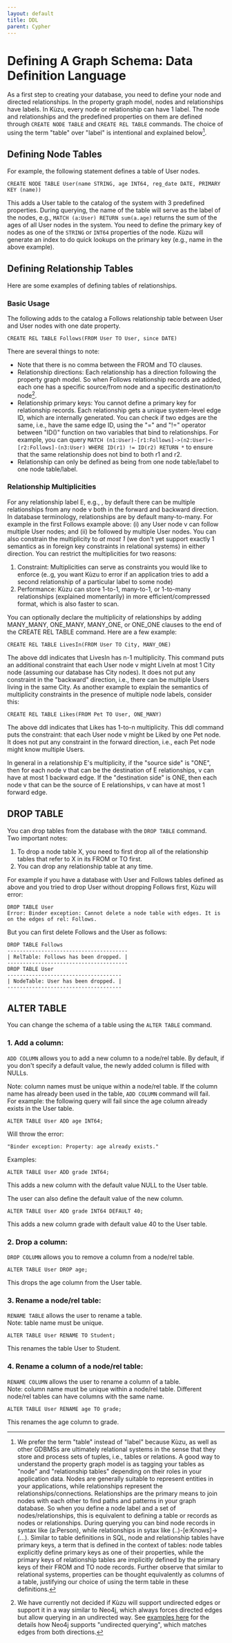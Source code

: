 ```yaml
---
layout: default
title: DDL
parent: Cypher
---
```


# Defining A Graph Schema: Data Definition Language

As a first step to creating your database, you need to define your node and directed relationships. In the property graph model, nodes and relationships have labels. In Kùzu, every node or relationship can have 1 label. The node and relationships and the predefined properties on them are defined through `CREATE NODE TABLE` and `CREATE REL TABLE` commands. The choice of using the term "table" over "label" is intentional and explained below[^1].

## Defining Node Tables
For example, the following statement defines a table of User nodes. 
```
CREATE NODE TABLE User(name STRING, age INT64, reg_date DATE, PRIMARY KEY (name))
```
This adds a User table to the catalog of the system with 3 predefined properties. During querying, the name of the table will serve as the label of the nodes, e.g., `MATCH (a:User) RETURN sum(a.age)` returns the sum of the ages of all User nodes in the system. 
You need to define the primary key of nodes as one of the `STRING` or `INT64` properties of the node. Kùzu will generate an index to do quick lookups on the primary key (e.g., name in the above example).

## Defining Relationship Tables
Here are some examples of defining tables of relationships.

### Basic Usage
The following adds to the catalog a Follows relationship table between User and User nodes with one date property. 
```
CREATE REL TABLE Follows(FROM User TO User, since DATE)
```
There are several things to note:
- Note that there is no comma between the FROM and TO clauses. 
- Relationship directions: Each relationship has a direction following the property graph model. So when Follows relationship records are added, each one has a specific source/from node and a specific destination/to node[^2].
- Relationship primary keys: You cannot define a primary key for relationship records. Each relationship gets a unique system-level edge ID, which are internally generated. You can check if two edges are the same, i.e., have the same edge ID, using the "=" and "!=" operator between "ID()" function on two variables that bind to relationships. For example, you can query `MATCH (n1:User)-[r1:Follows]->(n2:User)<-[r2:Follows]-(n3:User) WHERE ID(r1) != ID(r2) RETURN *` to ensure that the same relationship does not bind to both r1 and r2.
- Relationship can only be defined as being from one node table/label to one node table/label.

### Relationship Multiplicities

For any relationship label E, e.g., , by default there can be multiple relationships from any node v both in the forward and backward direction. In database terminology, relationships are by default many-to-many. For example in the first Follows example above: (i) any User node v can follow multiple User nodes; and (ii) be followed by multiple User nodes. You can also constrain the multiplicity to *at most 1* (we don't yet support exactly 1 semantics as in foreign key constraints in relational systems)  in either direction. You can restrict the multiplicities for two reasons: 
1. Constraint: Multiplicities can serve as constraints you would like to enforce (e..g, you want Kùzu to error if an application tries to add a second relationship of a particular label to some node)
2. Performance: Kùzu can store 1-to-1, many-to-1, or 1-to-many relationships (explained momentarily) in more efficient/compressed format, which is also faster to scan. 
 
You can optionally declare the multiplicity of relationships by adding MANY_MANY, ONE_MANY, MANY_ONE, or ONE_ONE clauses to the end of the CREATE REL TABLE command.
Here are a few  example:

```
CREATE REL TABLE LivesIn(FROM User TO City, MANY_ONE)
```
The above ddl indicates that LivesIn has n-1 multiplicity. This command puts an additional constraint that each User node v might LiveIn at most 1 City node (assuming our database has City nodes). It does not put any constraint in the "backward" direction, i.e., there can be multiple Users living in the same City. As another example to explain the semantics of multiplicity constraints in the presence of multiple node labels, consider this: 

```
CREATE REL TABLE Likes(FROM Pet TO User, ONE_MANY)
```
The above ddl indicates that Likes has 1-to-n multiplicity. This ddl command puts the constraint: that each User node v might be Liked by one Pet node. It does not put any constraint in the forward direction, i.e., each Pet node might know multiple Users.

In general in a relationship E's multiplicity, if the "source side" is "ONE", then for each node v that can be the destination of E relationships, v can have at most 1 backward edge. If the "destination side" is ONE, then each node v that can be the source of E relationships, v can have at most 1 forward edge. 

## DROP TABLE
You can drop tables from the database with the `DROP TABLE` command.<br />
Two important notes:
  1. To drop a node table X, you need to first drop all of the relationship tables 
     that refer to X in its FROM or TO first.
  2. You can drop any relationship table at any time.

For example if you have a database with User and Follows tables defined as above and you
tried to drop User without dropping Follows first, Kùzu will error:

```
DROP TABLE User
Error: Binder exception: Cannot delete a node table with edges. It is on the edges of rel: Follows.
```
But you can first delete Follows and the User as follows:
```
DROP TABLE Follows
---------------------------------------
| RelTable: Follows has been dropped. |
---------------------------------------
DROP TABLE User
-------------------------------------
| NodeTable: User has been dropped. |
-------------------------------------
```

## ALTER TABLE
You can change the schema of a table using the `ALTER TABLE` command.<br />

### 1. Add a column:
`ADD COLUMN` allows you to add a new column to a node/rel table.
By default, if you don't specify a default value, the newly added column is filled with NULLs.

Note: column names must be unique within a node/rel table. If the column name has already been used in the table, `ADD COLUMN` command will fail.<br />
For example: the following query will fail since the age column already exists in the User table.
```
ALTER TABLE User ADD age INT64;
```
Will throw the error:
```
"Binder exception: Property: age already exists."
```
Examples:
```
ALTER TABLE User ADD grade INT64;
```
This adds a new column with the default value NULL to the User table.

The user can also define the default value of the new column.
```
ALTER TABLE User ADD grade INT64 DEFAULT 40;
```
This adds a new column grade with default value 40 to the User table.

### 2. Drop a column:
`DROP COLUMN` allows you to remove a column from a node/rel table.<br />
```
ALTER TABLE User DROP age;
```
This drops the age column from the User table.

### 3. Rename a node/rel table:
`RENAME TABLE` allows the user to rename a table.<br />
Note: table name must be unique. 
```
ALTER TABLE User RENAME TO Student;
```
This renames the table User to Student.

### 4. Rename a column of a node/rel table:
`RENAME COLUMN` allows the user to rename a column of a table.<br />
Note: column name must be unique within a node/rel table. Different node/rel tables can have columns with the same name.
```
ALTER TABLE User RENAME age TO grade;
```
This renames the age column to grade.


[^1]: We prefer the term "table" instead of "label" because Kùzu, as well as other GDBMSs are ultimately relational systems in the sense that they store and process sets of tuples, i.e., tables or relations. A good way to understand the property graph model is as tagging your tables as "node" and "relationship tables" depending on their roles in your application data. Nodes are generally suitable to represent entities in your applications, while relationships represent the relationships/connections. Relationships are the primary means to join nodes with each other to find paths and patterns in your graph database. So when you define a node label and a set of nodes/relationships, this is equivalent to defining a table or records as nodes or relationships. During querying you can bind node records in syntax like (a:Person), while relationships in sytax like (..)-[e:Knows]->(...). Similar to table definitions in SQL, node and relationship tables have primary keys, a term that is defined in the context of tables: node tables explicitly define primary keys as one of their properties, while the primary keys of relationship tables are implicitly defined by the primary keys of their FROM and TO node records. Further observe that similar to relational systems, properties can be thought equivalently as columns of a table, justifying our choice of using the term table in these definitions.

[^2]: We have currently not decided if Kùzu will support undirected edges or support it in a way similar to Neo4j, which always forces directed edges but allow querying in an undirected way. See [examples here](https://neo4j.com/docs/cypher-manual/current/introduction/uniqueness/) for the details how Neo4j supports "undirected querying", which matches edges from both directions.
